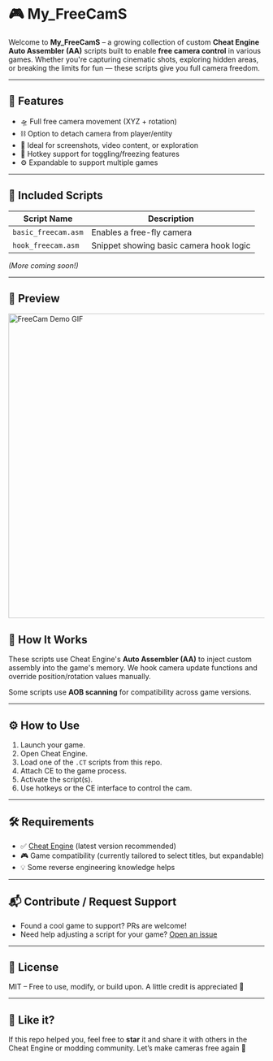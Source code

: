 # 🎮 My_FreeCamS

Welcome to **My_FreeCamS** – a growing collection of custom **Cheat Engine Auto Assembler (AA)** scripts built to enable **free camera control** in various games. Whether you're capturing cinematic shots, exploring hidden areas, or breaking the limits for fun — these scripts give you full camera freedom.

---

## 📌 Features

- 🛸 Full free camera movement (XYZ + rotation)
- ⛓️ Option to detach camera from player/entity
- 🎥 Ideal for screenshots, video content, or exploration
- 🔁 Hotkey support for toggling/freezing features
- ⚙️ Expandable to support multiple games

---

## 📁 Included Scripts

| Script Name            | Description                               |
|------------------------|-------------------------------------------|
| `basic_freecam.asm`     | Enables a free-fly camera                |
| `hook_freecam.asm`     | Snippet showing basic camera hook logic   |

*(More coming soon!)*

---

## 📸 Preview

<img src="https://s6.gifyu.com/images/bMudr.gif" width="600" alt="FreeCam Demo GIF" />






## 🧠 How It Works

These scripts use Cheat Engine's **Auto Assembler (AA)** to inject custom assembly into the game's memory. We hook camera update functions and override position/rotation values manually.

Some scripts use **AOB scanning** for compatibility across game versions.

---

## ⚙️ How to Use

1. Launch your game.
2. Open Cheat Engine.
3. Load one of the `.CT` scripts from this repo.
4. Attach CE to the game process.
5. Activate the script(s).
6. Use hotkeys or the CE interface to control the cam.

---

## 🛠 Requirements

- ✅ [Cheat Engine](https://www.cheatengine.org/) (latest version recommended)
- 🎮 Game compatibility (currently tailored to select titles, but expandable)
- 💡 Some reverse engineering knowledge helps

---

## 📬 Contribute / Request Support

- Found a cool game to support? PRs are welcome!
- Need help adjusting a script for your game? [Open an issue](https://github.com/mastermindp/My_FreeCamS/issues)

---

## 📜 License

MIT – Free to use, modify, or build upon. A little credit is appreciated 🙏

---

## 🌟 Like it?

If this repo helped you, feel free to **star** it and share it with others in the Cheat Engine or modding community. Let’s make cameras free again 🚀
